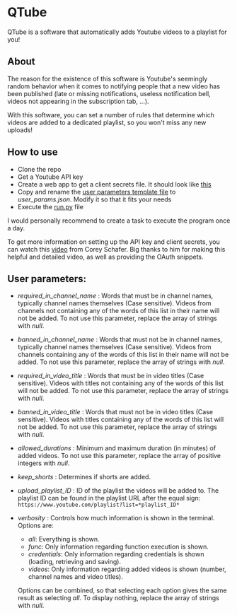 # QTube
QTube is a software that automatically adds Youtube videos to a playlist for you!
## About
The reason for the existence of this software is Youtube's seemingly random behavior when it comes to notifying people that a new video has been published (late or missing notifications, useless notification bell, videos not appearing in the subscription tab, ...).

With this software, you can set a number of rules that determine which videos are added to a dedicated playlist, so you won't miss any new uploads!

## How to use
* Clone the repo
* Get a Youtube API key
* Create a web app to get a client secrets file. It should look like [this](src/client_secrets_template.json)
* Copy and rename the [user parameters template file](src/user_params_template.json) to *user_params.json*. Modify it so that it fits your needs
* Execute the [run.py](src/run.py) file

I would personally recommend to create a task to execute the program once a day.

To get more information on setting up the API key and client secrets, you can watch this [video](https://www.youtube.com/watch?v=vQQEaSnQ_bs) from Corey Schafer. Big thanks to him for making this helpful and detailed video, as well as providing the OAuth snippets.

## User parameters:
* *required_in_channel_name* : Words that must be in channel names, typically channel names themselves (Case sensitive). Videos from channels not containing any of the words of this list in their name will not be added. To not use this parameter, replace the array of strings with *null*.
* *banned_in_channel_name* : Words that must not be in channel names, typically channel names themselves (Case sensitive). Videos from channels containing any of the words of this list in their name will not be added. To not use this parameter, replace the array of strings with *null*.
* *required_in_video_title* : Words that must be in video titles (Case sensitive). Videos with titles not containing any of the words of this list will not be added. To not use this parameter, replace the array of strings with *null*.
* *banned_in_video_title* : Words that must not be in video titles (Case sensitive). Videos with titles containing any of the words of this list will not be added. To not use this parameter, replace the array of strings with *null*.
* *allowed_durations* : Minimum and maximum duration (in minutes) of added videos. To not use this parameter, replace the array of positive integers with *null*.
* *keep_shorts* : Determines if shorts are added.
* *upload_playlist_ID* : ID of the playlist the videos will be added to. The playlist ID can be found in the playlist URL after the equal sign: `https://www.youtube.com/playlist?list=*playlist_ID*`
* *verbosity* : Controls how much information is shown in the terminal. Options are:
  * *all*: Everything is shown.
  * *func*: Only information regarding function execution is shown.
  * *credentials*: Only information regarding credentials is shown (loading, retrieving and saving).
  * *videos*: Only information regarding added videos is shown (number, channel names and video titles).
  
  Options can be combined, so that selecting each option gives the same result as selecting *all*. To display nothing, replace the array of strings with *null*.